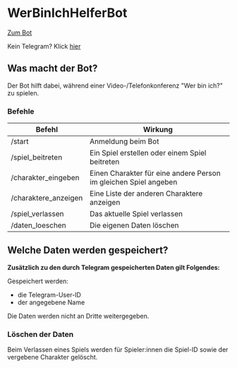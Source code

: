 # WerBinIchHelferBot

[Zum Bot](https://t.me/wer_bin_ich_gamebot)

Kein Telegram? Klick [hier](https://werbinich.peter-pauly.eu)

## Was macht der Bot?

Der Bot hilft dabei, während einer Video-/Telefonkonferenz "Wer bin ich?" zu spielen.

### Befehle

| Befehl | Wirkung |
|---|---|
| /start | Anmeldung beim Bot |
| /spiel_beitreten | Ein Spiel erstellen oder einem Spiel beitreten |
| /charakter_eingeben | Einen Charakter für eine andere Person im gleichen Spiel angeben |
| /charaktere_anzeigen | Eine Liste der anderen Charaktere anzeigen |
| /spiel_verlassen | Das aktuelle Spiel verlassen |
| /daten_loeschen | Die eigenen Daten löschen |

## Welche Daten werden gespeichert?

__Zusätzlich zu den durch Telegram gespeicherten Daten gilt Folgendes:__

Gespeichert werden:

- die Telegram-User-ID
- der angegebene Name

Die Daten werden nicht an Dritte weitergegeben.

### Löschen der Daten

Beim Verlassen eines Spiels werden für Spieler:innen die Spiel-ID sowie der vergebene Charakter gelöscht.
